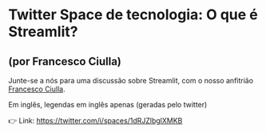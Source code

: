 # Twitter Space de tecnologia: O que é Streamlit? 
## (por Francesco Ciulla)

Junte-se a nós para uma discussão sobre Streamlit, com o nosso anfitrião
[Francesco Ciulla](https://twitter.com/FrancescoCiull4).

Em inglês, legendas em inglês apenas (geradas pelo twitter)

👉 Link: https://twitter.com/i/spaces/1dRJZlbglXMKB 
